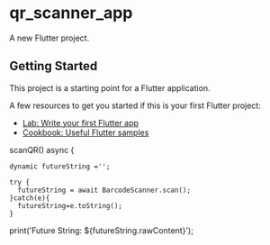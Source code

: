 # qr_scanner_app

A new Flutter project.

## Getting Started

This project is a starting point for a Flutter application.

A few resources to get you started if this is your first Flutter project:

- [Lab: Write your first Flutter app](https://flutter.dev/docs/get-started/codelab)
- [Cookbook: Useful Flutter samples](https://flutter.dev/docs/cookbook)

scanQR() async {
 
    dynamic futureString ='';
 
    try {
      futureString = await BarcodeScanner.scan();
    }catch(e){
      futureString=e.toString();
    }
 
  print('Future String: ${futureString.rawContent}');
